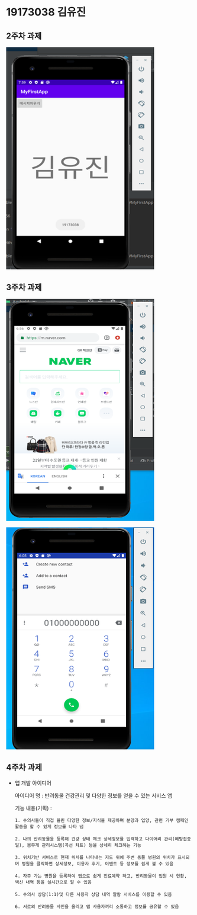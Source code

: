 # 19173038 김유진

## 2주차 과제
   <img width="400" height="600"  src="https://raw.githubusercontent.com/yujin211/MyFirstRepository/master/Png/2%EC%A3%BC%EC%B0%A8%20%EA%B3%BC%EC%A0%9C%EB%AC%BC%20%EC%BA%A1%EC%B2%98%ED%99%94%EB%A9%B4.PNG" width=""></img>
## 3주차 과제
  <img width="400" height="600"  src="https://raw.githubusercontent.com/yujin211/MyFirstRepository/master/Png/3%EC%A3%BC%EC%B0%A8%20%EB%84%A4%EC%9D%B4%EB%B2%84%20%EC%BA%A1%EC%B2%98.PNG" width=""></img>
  
  <img width="400" height="600"  src="https://raw.githubusercontent.com/yujin211/MyFirstRepository/master/Png/3%EC%A3%BC%EC%B0%A8%20%EC%A0%84%ED%99%94%EB%B2%88%ED%98%B8%20%EC%BA%A1%EC%B2%98.PNG" width=""></img>
 
 ## 4주차 과제
   - 앱 개발 아이디어
   
      아이디어 명 : 반려동물 건강관리 및 다양한 정보를 얻을 수 있는 서비스 앱 
      
      기능 내용(기획) : 
      
         1. 수의사들이 직접 올린 다양한 정보/지식을 제공하며 분양과 입양, 관련 기부 캠페인 활동을 할 수 있게 정보를 나타 냄 
         
         2. 나의 반려동물을 등록해 건강 상태 체크 상세정보를 입력하고 다이어리 관리(예방접종일), 몸무게 관리시스템(곡선 차트) 등을 상세히 체크하는 기능
         
         3. 위치기반 서비스로 현재 위치를 나타내는 지도 위에 주변 동물 병원의 위치가 표시되며 병원을 클릭하면 상세정보, 이용자 후기, 이벤트 등 정보를 쉽게 볼 수 있음
         
         4. 자주 가는 병원을 등록하여 앱으로 쉽게 진료예약 하고, 반려동물이 입원 시 현황, 백신 내역 등을 실시간으로 알 수 있음 
         
         5. 수의사 상담(1:1)및 다른 사용자 상담 내역 알람 서비스를 이용할 수 있음
         
         6. 서로의 반려동물 사진을 올리고 앱 사용자끼리 소통하고 정보를 공유할 수 있음
